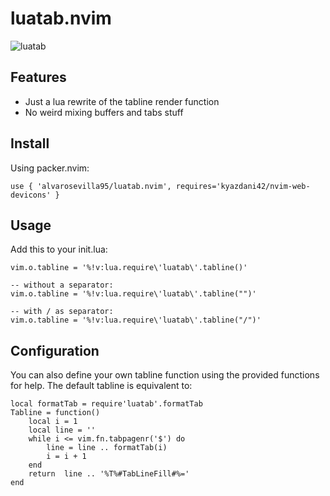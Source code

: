 # luatab.nvim

![luatab](https://github.com/alvarosevilla95/luatab.nvim/blob/master/pics/tabline.png)

## Features
* Just a lua rewrite of the tabline render function
* No weird mixing buffers and tabs stuff

## Install
Using packer.nvim:
```
use { 'alvarosevilla95/luatab.nvim', requires='kyazdani42/nvim-web-devicons' }
```

## Usage
Add this to your init.lua:

```
vim.o.tabline = '%!v:lua.require\'luatab\'.tabline()'

-- without a separator:
vim.o.tabline = '%!v:lua.require\'luatab\'.tabline("")'

-- with / as separator:
vim.o.tabline = '%!v:lua.require\'luatab\'.tabline("/")'

```

## Configuration
You can also define your own tabline function using the provided functions for help. The default tabline is equivalent to:
```
local formatTab = require'luatab'.formatTab
Tabline = function()
    local i = 1
    local line = ''
    while i <= vim.fn.tabpagenr('$') do
        line = line .. formatTab(i)
        i = i + 1
    end
    return  line .. '%T%#TabLineFill#%='
end
```


